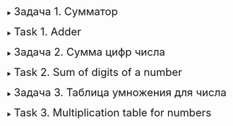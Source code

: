 <details>
<summary><font size="+2">Задача 1. Сумматор</font></summary>

### Описание
Напишите программу, которая запрашивает у пользователя целые числа до тех пор, пока пользователь не введёт число `0`.

После того, как пользователь ввёл число `0`, программа выводит сумму введённых пользователем чисел и завершает работу.

<details>
<summary><font size="+1">Пример работы программы</font></summary>

```
Введите целое число или число '0', чтобы закончить:
13
Введите целое число или число '0', чтобы закончить:
666
Введите целое число или число '0', чтобы закончить:
42
Введите целое число или число '0', чтобы закончить:
0
Сумма: 721
```
</details>
</details>
<br>

<details>
<summary><font size="+2">Task 1. Adder</font></summary>

### Description
Write a program that prompts the user for integers until the user enters the number `0`.

After the user has entered the number `0`, the program displays the sum of the numbers entered by the user and exits.

<details>
<summary><font size="+1">Example of program operation</font></summary>

```
Enter an integer or the number '0' to complete:
13
Enter an integer or the number '0' to complete:
666
Enter an integer or the number '0' to complete:
42
Enter an integer or the number '0' to complete:
0
Amount: 721
```
</details>
</details>
<br>

<details>
<summary><font size="+2">Задача 2. Сумма цифр числа</font></summary>

### Описание
Напишите программу, которая запрашивает у пользователя целое число и выводит на экран сумму всех его цифр.

<details>
<summary><font size="+1">Пример работы программы</font></summary>

```
Введите целое число:
7345
Сумма цифр: 19
```
```
Введите целое число:
1234
Сумма цифр: 10
```
</details>
</details>
<br>

<details>
<summary><font size="+2">Task 2. Sum of digits of a number</font></summary>

### Description
Write a program that prompts the user for an integer and displays the sum of all its digits.

<details>
<summary><font size="+1">Example of program operation</font></summary>

```
Enter an integer:
7345
Sum of digits: 19
```
```
Enter an integer:
1234
Sum of digits: 10
```
</details>
</details>
<br>

<details>
<summary><font size="+2">Задача 3. Таблица умножения для числа</font></summary>

### Описание
Напишите программу, которая запрашивает у пользователя целое число и выводит на экран таблицу умножения для этого числа.

<details>
<summary><font size="+1">Пример работы программы</font></summary>

```
Введите целое число:
7
7 x 1 = 7
7 x 2 = 14
7 x 3 = 21
7 x 4 = 28
7 x 5 = 35
7 x 6 = 42
7 x 7 = 49
7 x 8 = 56
7 x 9 = 63
7 x 10 = 70
```
```
Введите целое число:
834
834 x 1 = 834
834 x 2 = 1668
834 x 3 = 2502
834 x 4 = 3336
834 x 5 = 4170
834 x 6 = 5004
834 x 7 = 5838
834 x 8 = 6672
834 x 9 = 7506
834 x 10 = 8340
```
</details>
</details>
<br>

<details>
<summary><font size="+2">Task 3. Multiplication table for numbers</font></summary>

### Description
Write a program that prompts the user for an integer and displays the multiplication table for that number.

<details>
<summary><font size="+1">Example of program operation</font></summary>

```
Enter an integer:
7
7 x 1 = 7
7 x 2 = 14
7 x 3 = 21
7 x 4 = 28
7 x 5 = 35
7 x 6 = 42
7 x 7 = 49
7 x 8 = 56
7 x 9 = 63
7 x 10 = 70
```
```
Enter an integer:
834
834 x 1 = 834
834 x 2 = 1668
834 x 3 = 2502
834 x 4 = 3336
834 x 5 = 4170
834 x 6 = 5004
834 x 7 = 5838
834 x 8 = 6672
834 x 9 = 7506
834 x 10 = 8340
```
</details>
</details>
<br>